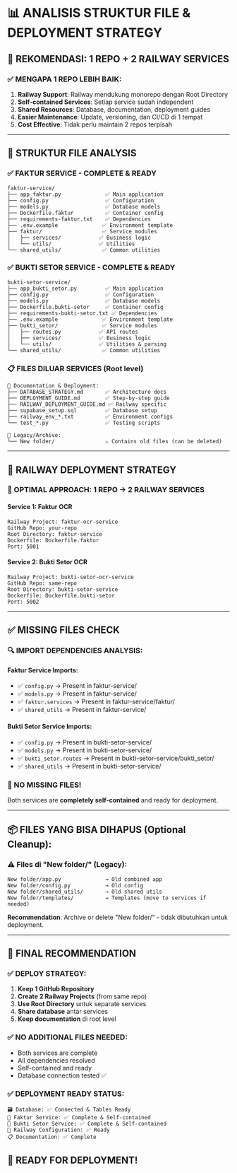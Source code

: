 # 📊 ANALISIS STRUKTUR FILE & DEPLOYMENT STRATEGY

## 🎯 REKOMENDASI: 1 REPO + 2 RAILWAY SERVICES

### ✅ MENGAPA 1 REPO LEBIH BAIK:

1. **Railway Support**: Railway mendukung monorepo dengan Root Directory
2. **Self-contained Services**: Setiap service sudah independent
3. **Shared Resources**: Database, documentation, deployment guides
4. **Easier Maintenance**: Update, versioning, dan CI/CD di 1 tempat
5. **Cost Effective**: Tidak perlu maintain 2 repos terpisah

---

## 📁 STRUKTUR FILE ANALYSIS

### ✅ FAKTUR SERVICE - COMPLETE & READY
```
faktur-service/
├── app_faktur.py              ✅ Main application
├── config.py                  ✅ Configuration
├── models.py                  ✅ Database models
├── Dockerfile.faktur          ✅ Container config
├── requirements-faktur.txt    ✅ Dependencies
├── .env.example              ✅ Environment template
├── faktur/                   ✅ Service modules
│   ├── services/            ✅ Business logic
│   └── utils/               ✅ Utilities
└── shared_utils/             ✅ Common utilities
```

### ✅ BUKTI SETOR SERVICE - COMPLETE & READY  
```
bukti-setor-service/
├── app_bukti_setor.py         ✅ Main application
├── config.py                  ✅ Configuration
├── models.py                  ✅ Database models
├── Dockerfile.bukti-setor     ✅ Container config
├── requirements-bukti-setor.txt ✅ Dependencies
├── .env.example              ✅ Environment template
├── bukti_setor/              ✅ Service modules
│   ├── routes.py            ✅ API routes
│   ├── services/            ✅ Business logic
│   └── utils/               ✅ Utilities & parsing
└── shared_utils/             ✅ Common utilities
```

### 📋 FILES DILUAR SERVICES (Root level)
```
📄 Documentation & Deployment:
├── DATABASE_STRATEGY.md       ✅ Architecture docs
├── DEPLOYMENT_GUIDE.md        ✅ Step-by-step guide
├── RAILWAY_DEPLOYMENT_GUIDE.md ✅ Railway specific
├── supabase_setup.sql         ✅ Database setup
├── railway_env_*.txt          ✅ Environment configs
└── test_*.py                  ✅ Testing scripts

📁 Legacy/Archive:
└── New folder/                ⚠️ Contains old files (can be deleted)
```

---

## 🚀 RAILWAY DEPLOYMENT STRATEGY

### 🎯 OPTIMAL APPROACH: 1 REPO → 2 RAILWAY SERVICES

#### Service 1: Faktur OCR
```
Railway Project: faktur-ocr-service
GitHub Repo: your-repo
Root Directory: faktur-service
Dockerfile: Dockerfile.faktur
Port: 5001
```

#### Service 2: Bukti Setor OCR  
```
Railway Project: bukti-setor-ocr-service
GitHub Repo: same-repo
Root Directory: bukti-setor-service
Dockerfile: Dockerfile.bukti-setor
Port: 5002
```

---

## ✅ MISSING FILES CHECK

### 🔍 IMPORT DEPENDENCIES ANALYSIS:

#### Faktur Service Imports:
- ✅ `config.py` → Present in faktur-service/
- ✅ `models.py` → Present in faktur-service/
- ✅ `faktur.services` → Present in faktur-service/faktur/
- ✅ `shared_utils` → Present in faktur-service/

#### Bukti Setor Service Imports:
- ✅ `config.py` → Present in bukti-setor-service/
- ✅ `models.py` → Present in bukti-setor-service/
- ✅ `bukti_setor.routes` → Present in bukti-setor-service/bukti_setor/
- ✅ `shared_utils` → Present in bukti-setor-service/

### 🎉 NO MISSING FILES!

Both services are **completely self-contained** and ready for deployment.

---

## 📦 FILES YANG BISA DIHAPUS (Optional Cleanup):

### ⚠️ Files di "New folder/" (Legacy):
```
New folder/app.py              → Old combined app
New folder/config.py           → Old config
New folder/shared_utils/       → Old shared utils
New folder/templates/          → Templates (move to services if needed)
```

**Recommendation**: Archive or delete "New folder/" - tidak dibutuhkan untuk deployment.

---

## 🎯 FINAL RECOMMENDATION

### ✅ DEPLOY STRATEGY:
1. **Keep 1 GitHub Repository**
2. **Create 2 Railway Projects** (from same repo)
3. **Use Root Directory** untuk separate services
4. **Share database** antar services
5. **Keep documentation** di root level

### ✅ NO ADDITIONAL FILES NEEDED:
- Both services are complete
- All dependencies resolved
- Self-contained and ready
- Database connection tested ✅

### ✅ DEPLOYMENT READY STATUS:
```
🗃️ Database: ✅ Connected & Tables Ready
📁 Faktur Service: ✅ Complete & Self-contained
📁 Bukti Setor Service: ✅ Complete & Self-contained
🚀 Railway Configuration: ✅ Ready
📋 Documentation: ✅ Complete
```

## 🚀 READY FOR DEPLOYMENT!
